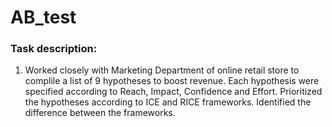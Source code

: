 # AB_test
### Task description: 
1. Worked closely with Marketing Department of online retail store to complile a list of 9 hypotheses to boost revenue.
Each hypothesis were specified according to Reach, Impact, Confidence and Effort. Prioritized the hypotheses according to ICE and RICE frameworks.
Identified the difference between the frameworks.

